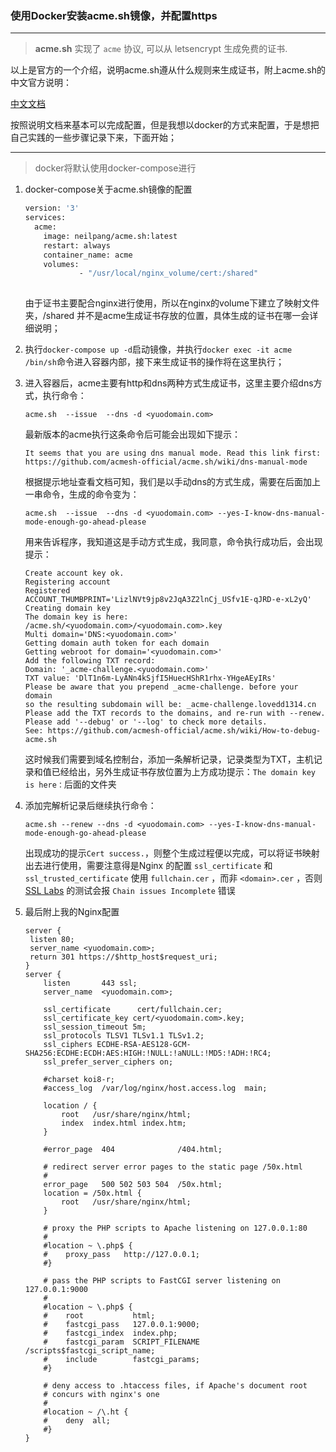 ### 使用Docker安装acme.sh镜像，并配置https

***

> **acme.sh** 实现了 `acme` 协议, 可以从 letsencrypt 生成免费的证书.

以上是官方的一个介绍，说明acme.sh遵从什么规则来生成证书，附上acme.sh的中文官方说明：

[中文文档](https://github.com/acmesh-official/acme.sh/wiki/说明)

按照说明文档来基本可以完成配置，但是我想以docker的方式来配置，于是想把自己实践的一些步骤记录下来，下面开始；

***

> docker将默认使用docker-compose进行

1. docker-compose关于acme.sh镜像的配置

   ```dockerfile
   version: '3'
   services:
     acme:
       image: neilpang/acme.sh:latest
       restart: always
       container_name: acme
       volumes:
               - "/usr/local/nginx_volume/cert:/shared" 
                   
   ```

   由于证书主要配合nginx进行使用，所以在nginx的volume下建立了映射文件夹，/shared 并不是acme生成证书存放的位置，具体生成的证书在哪一会详细说明；

   

2. 执行`docker-compose up -d`启动镜像，并执行`docker exec -it acme /bin/sh`命令进入容器内部，接下来生成证书的操作将在这里执行；

   

3. 进入容器后，acme主要有http和dns两种方式生成证书，这里主要介绍dns方式，执行命令：

   `acme.sh  --issue  --dns -d <yuodomain.com>`

   最新版本的acme执行这条命令后可能会出现如下提示：

   ```shell
   It seems that you are using dns manual mode. Read this link first: https://github.com/acmesh-official/acme.sh/wiki/dns-manual-mode
   ```

   根据提示地址查看文档可知，我们是以手动dns的方式生成，需要在后面加上一串命令，生成的命令变为：

   ```shell
   acme.sh  --issue  --dns -d <yuodomain.com> --yes-I-know-dns-manual-mode-enough-go-ahead-please
   ```

   用来告诉程序，我知道这是手动方式生成，我同意，命令执行成功后，会出现提示：

   ```shell
   Create account key ok.
   Registering account
   Registered
   ACCOUNT_THUMBPRINT='LizlNVt9jp8v2JqA3Z2lnCj_USfv1E-qJRD-e-xL2yQ'
   Creating domain key
   The domain key is here: /acme.sh/<yuodomain.com>/<yuodomain.com>.key
   Multi domain='DNS:<yuodomain.com>'
   Getting domain auth token for each domain
   Getting webroot for domain='<yuodomain.com>'
   Add the following TXT record:
   Domain: '_acme-challenge.<yuodomain.com>'
   TXT value: 'DlT1n6m-LyANn4kSjfI5HuecHShR1rhx-YHgeAEyIRs'
   Please be aware that you prepend _acme-challenge. before your domain
   so the resulting subdomain will be: _acme-challenge.lovedd1314.cn
   Please add the TXT records to the domains, and re-run with --renew.
   Please add '--debug' or '--log' to check more details.
   See: https://github.com/acmesh-official/acme.sh/wiki/How-to-debug-acme.sh
   
   ```

   这时候我们需要到域名控制台，添加一条解析记录，记录类型为TXT，主机记录和值已经给出，另外生成证书存放位置为上方成功提示：`The domain key is here：`后面的文件夹

   

4. 添加完解析记录后继续执行命令：

   ```shell
   acme.sh --renew --dns -d <yuodomain.com> --yes-I-know-dns-manual-mode-enough-go-ahead-please
   ```

   出现成功的提示`Cert success.`，则整个生成过程便以完成，可以将证书映射出去进行使用，需要注意得是Nginx 的配置 `ssl_certificate`  和 `ssl_trusted_certificate` 使用 `fullchain.cer` ，而非 `<domain>.cer` ，否则 [SSL Labs](https://www.ssllabs.com/ssltest/) 的测试会报 `Chain issues Incomplete` 错误

   

5. 最后附上我的Nginx配置

   ```nginx
   server {
   	listen 80;
   	server_name <yuodomain.com>;
   	return 301 https://$http_host$request_uri;
   }
   server {
       listen       443 ssl;
       server_name  <yuodomain.com>;
   
       ssl_certificate  	cert/fullchain.cer;
       ssl_certificate_key cert/<yuodomain.com>.key;
       ssl_session_timeout 5m;
       ssl_protocols TLSV1 TLSv1.1 TLSv1.2;
       ssl_ciphers ECDHE-RSA-AES128-GCM-SHA256:ECDHE:ECDH:AES:HIGH:!NULL:!aNULL:!MD5:!ADH:!RC4;
       ssl_prefer_server_ciphers on;
   
       #charset koi8-r;
       #access_log  /var/log/nginx/host.access.log  main;
   
       location / {
           root   /usr/share/nginx/html;
           index  index.html index.htm;
       }
   
       #error_page  404              /404.html;
   
       # redirect server error pages to the static page /50x.html
       #
       error_page   500 502 503 504  /50x.html;
       location = /50x.html {
           root   /usr/share/nginx/html;
       }
   
       # proxy the PHP scripts to Apache listening on 127.0.0.1:80
       #
       #location ~ \.php$ {
       #    proxy_pass   http://127.0.0.1;
       #}
   
       # pass the PHP scripts to FastCGI server listening on 127.0.0.1:9000
       #
       #location ~ \.php$ {
       #    root           html;
       #    fastcgi_pass   127.0.0.1:9000;
       #    fastcgi_index  index.php;
       #    fastcgi_param  SCRIPT_FILENAME  /scripts$fastcgi_script_name;
       #    include        fastcgi_params;
       #}
   
       # deny access to .htaccess files, if Apache's document root
       # concurs with nginx's one
       #
       #location ~ /\.ht {
       #    deny  all;
       #}
   }
   
   ```

   



